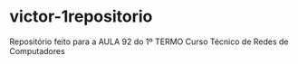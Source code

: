 # victor-1repositorio
Repositório feito para a AULA 92 do 1º TERMO Curso Técnico de Redes de Computadores 
